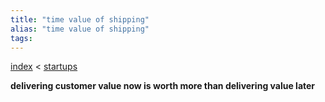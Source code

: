 ```yaml
---
title: "time value of shipping"
alias: "time value of shipping"
tags: 
---
```


[index](/.md) < [startups](1-productmgmt.md)

**delivering customer value now is worth more than delivering value later**